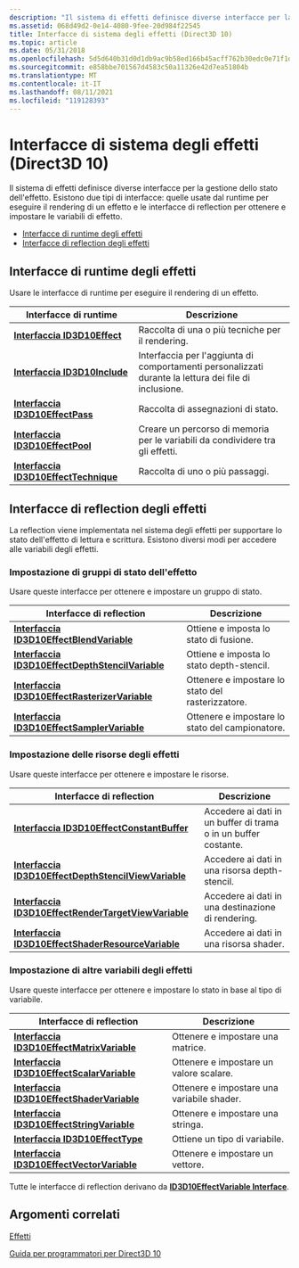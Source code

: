 ```yaml
---
description: "Il sistema di effetti definisce diverse interfacce per la gestione dello stato dell'effetto. Esistono due tipi di interfacce: quelle usate dal runtime per eseguire il rendering di un effetto e le interfacce di reflection per ottenere e impostare le variabili di effetto."
ms.assetid: 068d49d2-0e14-4080-9fee-20d984f22545
title: Interfacce di sistema degli effetti (Direct3D 10)
ms.topic: article
ms.date: 05/31/2018
ms.openlocfilehash: 5d5d640b31d0d1db9ac9b58ed166b45acff762b30edc0e71f1d7138b5818b3e5
ms.sourcegitcommit: e858bbe701567d4583c50a11326e42d7ea51804b
ms.translationtype: MT
ms.contentlocale: it-IT
ms.lasthandoff: 08/11/2021
ms.locfileid: "119128393"
---
```

# <a name="effect-system-interfaces-direct3d-10"></a>Interfacce di sistema degli effetti (Direct3D 10)

Il sistema di effetti definisce diverse interfacce per la gestione dello stato dell'effetto. Esistono due tipi di interfacce: quelle usate dal runtime per eseguire il rendering di un effetto e le interfacce di reflection per ottenere e impostare le variabili di effetto.

-   [Interfacce di runtime degli effetti](#effect-runtime-interfaces)
-   [Interfacce di reflection degli effetti](#effect-reflection-interfaces)

## <a name="effect-runtime-interfaces"></a>Interfacce di runtime degli effetti

Usare le interfacce di runtime per eseguire il rendering di un effetto.



| Interfacce di runtime                                               | Descrizione                                                          |
|------------------------------------------------------------------|----------------------------------------------------------------------|
| [**Interfaccia ID3D10Effect**](/windows/desktop/api/D3D10Effect/nn-d3d10effect-id3d10effect)                   | Raccolta di una o più tecniche per il rendering.                  |
| [**Interfaccia ID3D10Include**](/previous-versions/windows/desktop/legacy/bb173775(v=vs.85))                 | Interfaccia per l'aggiunta di comportamenti personalizzati durante la lettura dei file di inclusione. |
| [**Interfaccia ID3D10EffectPass**](/windows/desktop/api/D3D10Effect/nn-d3d10effect-id3d10effectpass)           | Raccolta di assegnazioni di stato.                                   |
| [**Interfaccia ID3D10EffectPool**](/windows/desktop/api/D3D10Effect/nn-d3d10effect-id3d10effectpool)           | Creare un percorso di memoria per le variabili da condividere tra gli effetti. |
| [**Interfaccia ID3D10EffectTechnique**](/windows/desktop/api/D3D10Effect/nn-d3d10effect-id3d10effecttechnique) | Raccolta di uno o più passaggi.                                  |



 

## <a name="effect-reflection-interfaces"></a>Interfacce di reflection degli effetti

La reflection viene implementata nel sistema degli effetti per supportare lo stato dell'effetto di lettura e scrittura. Esistono diversi modi per accedere alle variabili degli effetti.

### <a name="setting-groups-of-effect-state"></a>Impostazione di gruppi di stato dell'effetto

Usare queste interfacce per ottenere e impostare un gruppo di stato.



| Interfacce di reflection                                                                  | Descrizione                      |
|----------------------------------------------------------------------------------------|----------------------------------|
| [**Interfaccia ID3D10EffectBlendVariable**](/windows/desktop/api/D3D10Effect/nn-d3d10effect-id3d10effectblendvariable)               | Ottiene e imposta lo stato di fusione.         |
| [**Interfaccia ID3D10EffectDepthStencilVariable**](/windows/desktop/api/D3D10Effect/nn-d3d10effect-id3d10effectdepthstencilvariable) | Ottiene e imposta lo stato depth-stencil. |
| [**Interfaccia ID3D10EffectRasterizerVariable**](/windows/desktop/api/D3D10Effect/nn-d3d10effect-id3d10effectrasterizervariable)     | Ottenere e impostare lo stato del rasterizzatore.    |
| [**Interfaccia ID3D10EffectSamplerVariable**](/windows/desktop/api/D3D10Effect/nn-d3d10effect-id3d10effectsamplervariable)           | Ottenere e impostare lo stato del campionatore.       |



 

### <a name="setting-effect-resources"></a>Impostazione delle risorse degli effetti

Usare queste interfacce per ottenere e impostare le risorse.



| Interfacce di reflection                                                                          | Descrizione                                         |
|------------------------------------------------------------------------------------------------|-----------------------------------------------------|
| [**Interfaccia ID3D10EffectConstantBuffer**](/windows/desktop/api/D3D10Effect/nn-d3d10effect-id3d10effectconstantbuffer)                     | Accedere ai dati in un buffer di trama o in un buffer costante. |
| [**Interfaccia ID3D10EffectDepthStencilViewVariable**](/windows/desktop/api/D3D10Effect/nn-d3d10effect-id3d10effectdepthstencilviewvariable) | Accedere ai dati in una risorsa depth-stencil.            |
| [**Interfaccia ID3D10EffectRenderTargetViewVariable**](/windows/desktop/api/D3D10Effect/nn-d3d10effect-id3d10effectrendertargetviewvariable) | Accedere ai dati in una destinazione di rendering.                     |
| [**Interfaccia ID3D10EffectShaderResourceVariable**](/windows/desktop/api/D3D10Effect/nn-d3d10effect-id3d10effectshaderresourcevariable)     | Accedere ai dati in una risorsa shader.                   |



 

### <a name="setting-other-effect-variables"></a>Impostazione di altre variabili degli effetti

Usare queste interfacce per ottenere e impostare lo stato in base al tipo di variabile.



| Interfacce di reflection                                                      | Descrizione                    |
|----------------------------------------------------------------------------|--------------------------------|
| [**Interfaccia ID3D10EffectMatrixVariable**](/windows/desktop/api/D3D10Effect/nn-d3d10effect-id3d10effectmatrixvariable) | Ottenere e impostare una matrice.          |
| [**Interfaccia ID3D10EffectScalarVariable**](/windows/desktop/api/D3D10Effect/nn-d3d10effect-id3d10effectscalarvariable) | Ottenere e impostare un valore scalare.          |
| [**Interfaccia ID3D10EffectShaderVariable**](/windows/desktop/api/D3D10Effect/nn-d3d10effect-id3d10effectshadervariable) | Ottenere e impostare una variabile shader. |
| [**Interfaccia ID3D10EffectStringVariable**](/windows/desktop/api/D3D10Effect/nn-d3d10effect-id3d10effectstringvariable) | Ottenere e impostare una stringa.          |
| [**Interfaccia ID3D10EffectType**](/windows/desktop/api/D3D10Effect/nn-d3d10effect-id3d10effecttype)                     | Ottiene un tipo di variabile.           |
| [**Interfaccia ID3D10EffectVectorVariable**](/windows/desktop/api/D3D10Effect/nn-d3d10effect-id3d10effectvectorvariable) | Ottenere e impostare un vettore.          |



 

Tutte le interfacce di reflection derivano da [**ID3D10EffectVariable Interface**](/windows/desktop/api/D3D10Effect/nn-d3d10effect-id3d10effectvariable).

## <a name="related-topics"></a>Argomenti correlati

<dl> <dt>

[Effetti](d3d10-graphics-programming-guide-effects.md)
</dt> <dt>

[Guida per programmatori per Direct3D 10](d3d10-graphics-programming-guide.md)
</dt> </dl>

 

 
